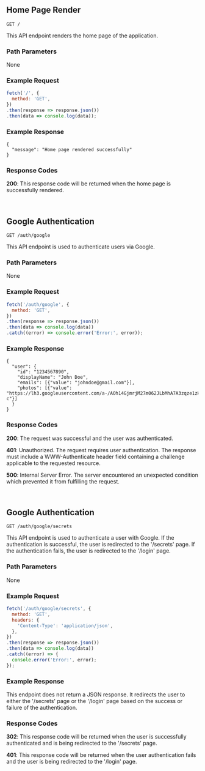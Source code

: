 ## Home Page Render

```
GET /
```

This API endpoint renders the home page of the application.

### Path Parameters

None

### Example Request

```javascript
fetch('/', {
  method: 'GET',
})
.then(response => response.json())
.then(data => console.log(data));
```

### Example Response

```
{ 
  "message": "Home page rendered successfully"
}
```

### Response Codes

**200**: This response code will be returned when the home page is successfully rendered.

<br />

## Google Authentication

```
GET /auth/google
```

This API endpoint is used to authenticate users via Google.

### Path Parameters

None

### Example Request

```javascript
fetch('/auth/google', {
  method: 'GET',
})
.then(response => response.json())
.then(data => console.log(data))
.catch((error) => console.error('Error:', error));
```

### Example Response

```
{
  "user": {
    "id": "1234567890",
    "displayName": "John Doe",
    "emails": [{"value": "johndoe@gmail.com"}],
    "photos": [{"value": "https://lh3.googleusercontent.com/a-/AOh14GjmrjM27m062JLbMhA7A3zqze1zHbJcbk3gUkGT=s96-c"}]
  }
}
```

### Response Codes

**200**: The request was successful and the user was authenticated.

**401**: Unauthorized. The request requires user authentication. The response must include a WWW-Authenticate header field containing a challenge applicable to the requested resource.

**500**: Internal Server Error. The server encountered an unexpected condition which prevented it from fulfilling the request.

<br />

## Google Authentication

```
GET /auth/google/secrets
```

This API endpoint is used to authenticate a user with Google. If the authentication is successful, the user is redirected to the '/secrets' page. If the authentication fails, the user is redirected to the '/login' page.

### Path Parameters

None

### Example Request

```javascript
fetch('/auth/google/secrets', {
  method: 'GET',
  headers: {
    'Content-Type': 'application/json',
  },
})
.then(response => response.json())
.then(data => console.log(data))
.catch((error) => {
  console.error('Error:', error);
});
```

### Example Response

This endpoint does not return a JSON response. It redirects the user to either the '/secrets' page or the '/login' page based on the success or failure of the authentication.

### Response Codes

**302**: This response code will be returned when the user is successfully authenticated and is being redirected to the '/secrets' page.

**401**: This response code will be returned when the user authentication fails and the user is being redirected to the '/login' page.

<br />

